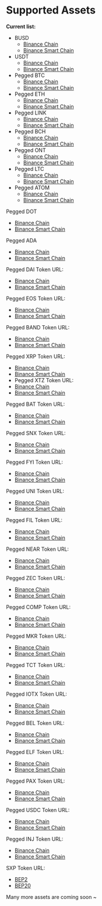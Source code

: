 # Supported Assets



**Current list:**

* BUSD 
  * [Binance Chain](https://explorer.binance.org/asset/BUSD-BD1)
  * [Binance Smart Chain](https://bscscan.com/address/0xe9e7cea3dedca5984780bafc599bd69add087d56)
* USDT
  * [Binance Chain](https://explorer.binance.org/asset/USDT-6D8)
  * [Binance Smart Chain](https://bscscan.com/address/0x55d398326f99059ff775485246999027b3197955)
* Pegged BTC 
  * [Binance Chain](https://explorer.binance.org/asset/BTCB-1DE)
  * [Binance Smart Chain](https://bscscan.com/token/0x7130d2a12b9bcbfae4f2634d864a1ee1ce3ead9c)
* Pegged ETH
  * [Binance Chain](https://explorer.binance.org/asset/ETH-1C9)
  * [Binance Smart Chain](https://bscscan.com/token/0x2170ed0880ac9a755fd29b2688956bd959f933f8)
* Pegged LINK
  * [Binance Chain](https://explorer.binance.org/asset/LINK-AAD)
  * [Binance Smart Chain](https://bscscan.com/token/0xf8a0bf9cf54bb92f17374d9e9a321e6a111a51bd)
* Pegged BCH 
  * [Binance Chain](https://explorer.binance.org/asset/BCH-1FD)
  * [Binance Smart Chain](https://bscscan.com/token/0x8ff795a6f4d97e7887c79bea79aba5cc76444adf)
* Pegged ONT
  * [Binance Chain](https://explorer.binance.org/asset/ONT-33D)
  * [Binance Smart Chain](https://bscscan.com/token/0xfd7b3a77848f1c2d67e05e54d78d174a0c850335)
* Pegged LTC
  * [Binance Chain](https://explorer.binance.org/asset/LTC-F07)
  * [Binance Smart Chain](https://bscscan.com/token/0x4338665cbb7b2485a8855a139b75d5e34ab0db94)
* Pegged ATOM
  * [Binance Chain](https://explorer.binance.org/asset/ATOM-596)
  * [Binance Smart Chain](https://bscscan.com/token/0x0eb3a705fc54725037cc9e008bdede697f62f335)

Pegged DOT 

* [Binance Chain](https://explorer.binance.org/asset/DOT-64C)
* [Binance Smart Chain](https://bscscan.com/token/0x7083609fce4d1d8dc0c979aab8c869ea2c873402)

Pegged ADA 

* [Binance Chain](https://explorer.binance.org/asset/ADA-9F4)
* [Binance Smart Chain](https://bscscan.com/token/0x3ee2200efb3400fabb9aacf31297cbdd1d435d47)

Pegged DAI Token URL:

* [Binance Chain](https://explorer.binance.org/asset/DAI-D75)
* [Binance Smart Chain](https://bscscan.com/token/0x1af3f329e8be154074d8769d1ffa4ee058b1dbc3)

Pegged EOS Token URL:

* [Binance Chain](https://explorer.binance.org/asset/EOS-CDD)
* [Binance Smart Chain](https://bscscan.com/token/0x56b6fb708fc5732dec1afc8d8556423a2edccbd6)

Pegged BAND Token URL:

* [Binance Chain](https://explorer.binance.org/asset/BAND-34B)
* [Binance Smart Chain](https://bscscan.com/token/0xad6caeb32cd2c308980a548bd0bc5aa4306c6c18)

Pegged XRP Token URL:

* [Binance Chain](https://explorer.binance.org/asset/XRP-BF2)
* [Binance Smart Chain](https://bscscan.com/token/0x1d2f0da169ceb9fc7b3144628db156f3f6c60dbe)
* Pegged XTZ Token URL:
* [Binance Chain](https://explorer.binance.org/asset/XTZ-F7A%20)
* [Binance Smart Chain](https://bscscan.com/token/0x16939ef78684453bfdfb47825f8a5f714f12623a)

Pegged BAT Token URL:

* [Binance Chain](https://explorer.binance.org/asset/BAT-07A%20)
* [Binance Smart Chain](https://bscscan.com/token/0x101d82428437127bF1608F699CD651e6Abf9766E)

Pegged SNX Token URL:

* [Binance Chain](https://explorer.binance.org/asset/SNX-C26%20)
* [Binance Smart Chain](https://bscscan.com/token/0x9Ac983826058b8a9C7Aa1C9171441191232E8404)

Pegged FYI Token URL:

* [Binance Chain](https://explorer.binance.org/asset/YFI-1A4%20)
* [Binance Smart Chain](https://bscscan.com/token/0x88f1A5ae2A3BF98AEAF342D26B30a79438c9142e)

Pegged UNI Token URL:

* [Binance Chain](https://explorer.binance.org/asset/UNI-DD8%20)
* [Binance Smart Chain](https://bscscan.com/token/0xBf5140A22578168FD562DCcF235E5D43A02ce9B1)

Pegged FIL Token URL:

* [Binance Chain](https://explorer.binance.org/asset/FIL-E2C%20)
* [Binance Smart Chain](https://bscscan.com/token/0x0D8Ce2A99Bb6e3B7Db580eD848240e4a0F9aE153)

Pegged NEAR Token URL:

* [Binance Chain](https://explorer.binance.org/asset/NEAR-4FD%20)
* [Binance Smart Chain](https://bscscan.com/token/0x1Fa4a73a3F0133f0025378af00236f3aBDEE5D63)

Pegged ZEC Token URL:

* [Binance Chain](https://explorer.binance.org/asset/ZEC-93E%20)
* [Binance Smart Chain](https://bscscan.com/token/0x1ba42e5193dfa8b03d15dd1b86a3113bbbef8eeb)

Pegged COMP Token URL:

* [Binance Chain](https://explorer.binance.org/asset/COMP-DEE)
* [Binance Smart Chain](https://bscscan.com/token/0x52ce071bd9b1c4b00a0b92d298c512478cad67e8)

Pegged MKR Token URL:

* [Binance Chain](https://explorer.binance.org/asset/MKR-F04)
* [Binance Smart Chain](https://bscscan.com/token/0x5f0da599bb2cccfcf6fdfd7d81743b6020864350)

Pegged TCT Token URL:

* [Binance Chain](https://explorer.binance.org/asset/TCT-826)
* [Binance Smart Chain](https://bscscan.com/token/0xca0a9df6a8cad800046c1ddc5755810718b65c44)

Pegged IOTX Token URL:

* [Binance Chain](https://explorer.binance.org/asset/IOTX-0ED)
* [Binance Smart Chain](https://bscscan.com/token/0x9678e42cebeb63f23197d726b29b1cb20d0064e5)

Pegged BEL Token URL:

* [Binance Chain](https://explorer.binance.org/asset/BEL-D85)
* [Binance Smart Chain](https://bscscan.com/token/0x8443f091997f06a61670b735ed92734f5628692f)

Pegged ELF Token URL:

* [Binance Chain](https://explorer.binance.org/asset/ELF-D72)
* [Binance Smart Chain](https://bscscan.com/token/0xa3f020a5c92e15be13caf0ee5c95cf79585eecc9)

Pegged PAX Token URL:

* [Binance Chain](https://explorer.binance.org/asset/PAX-F25%20)
* [Binance Smart Chain](https://bscscan.com/token/0xb7f8cd00c5a06c0537e2abff0b58033d02e5e094)

Pegged USDC Token URL:

* [Binance Chain](https://explorer.binance.org/asset/USDC-CD2%20)
* [Binance Smart Chain](https://bscscan.com/token/0x8AC76a51cc950d9822D68b83fE1Ad97B32Cd580d)

Pegged INJ Token URL:

* [Binance Chain](https://explorer.binance.org/asset/INJ-FAE%20)
* [Binance Smart Chain](https://bscscan.com/token/0xa2B726B1145A4773F68593CF171187d8EBe4d495)

SXP Token URL:

* [BEP2](https://explorer.binance.org/asset/SXP-CCC)
* [BEP20](https://bscscan.com/token/0xa2B726B1145A4773F68593CF171187d8EBe4d495)



Many more assets are coming soon ~



